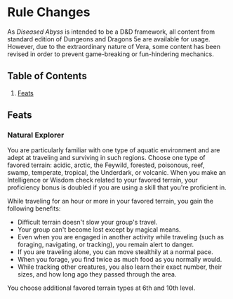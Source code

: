 # Rule Changes
As *Diseased Abyss* is intended to be a D&D framework, all content from standard edition of Dungeons and Dragons 5e are available for usage. However, due to the extraordinary nature of Vera, some content has been revised in order to prevent game-breaking or fun-hindering mechanics.

## Table of Contents
1. [Feats](#feats)

## Feats <a name="feats"></a>
### Natural Explorer
You are particularly familiar with one type of aquatic environment and are adept at traveling and surviving in such regions. Choose one type of favored terrain: acidic, arctic, the Feywild, forested, poisonous, reef, swamp, temperate, tropical, the Underdark, or volcanic. When you make an Intelligence or Wisdom check related to your favored terrain, your proficiency bonus is doubled if you are using a skill that you're proficient in.

While traveling for an hour or more in your favored terrain, you gain the following benefits:

-   Difficult terrain doesn't slow your group's travel.
-   Your group can't become lost except by magical means.
-   Even when you are engaged in another activity while traveling (such as foraging, navigating, or tracking), you remain alert to danger.
-   If you are traveling alone, you can move stealthily at a normal pace.
-   When you forage, you find twice as much food as you normally would.
-   While tracking other creatures, you also learn their exact number, their sizes, and how long ago they passed through the area.

You choose additional favored terrain types at 6th and 10th level.